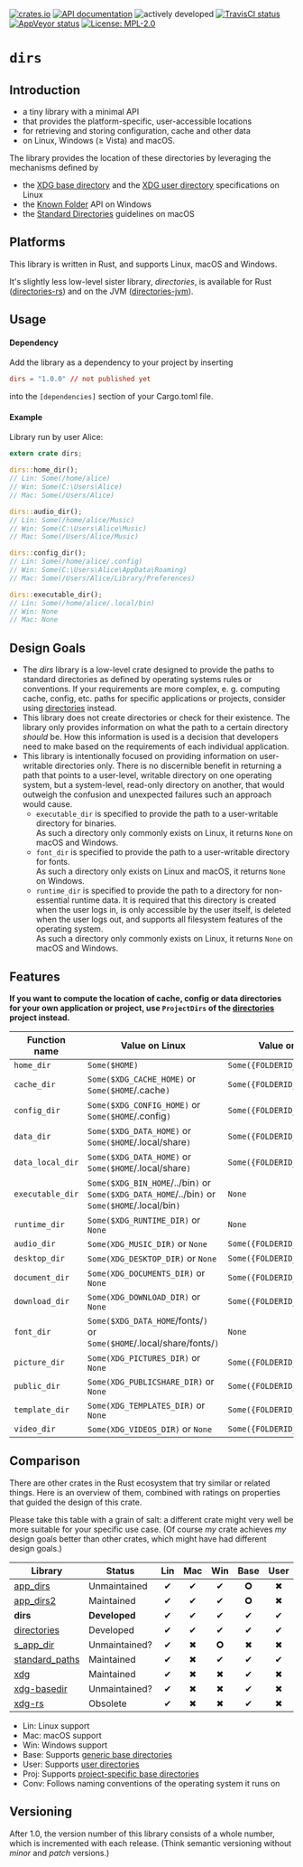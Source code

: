 [![crates.io](https://img.shields.io/crates/v/dirs.svg)](https://crates.io/crates/directories)
[![API documentation](https://docs.rs/dirs/badge.svg)](https://docs.rs/directories/)
![actively developed](https://img.shields.io/badge/maintenance-actively--developed-brightgreen.svg)
[![TravisCI status](https://img.shields.io/travis/soc/dirs-rs/master.svg?label=Linux/macOS%20build)](https://travis-ci.org/soc/dirs-rs)
[![AppVeyor status](https://img.shields.io/appveyor/ci/soc/dirs-rs/master.svg?label=Windows%20build)](https://ci.appveyor.com/project/soc/dirs-rs/branch/master)
[![License: MPL-2.0](https://img.shields.io/github/license/soc/dirs-rs.svg)](LICENSE)

# `dirs`

## Introduction

- a tiny library with a minimal API
- that provides the platform-specific, user-accessible locations
- for retrieving and storing configuration, cache and other data
- on Linux, Windows (≥ Vista) and macOS.

The library provides the location of these directories by leveraging the mechanisms defined by
- the [XDG base directory](https://standards.freedesktop.org/basedir-spec/basedir-spec-latest.html) and
  the [XDG user directory](https://www.freedesktop.org/wiki/Software/xdg-user-dirs/) specifications on Linux
- the [Known Folder](https://msdn.microsoft.com/en-us/library/windows/desktop/dd378457.aspx) API on Windows
- the [Standard Directories](https://developer.apple.com/library/content/documentation/FileManagement/Conceptual/FileSystemProgrammingGuide/FileSystemOverview/FileSystemOverview.html#//apple_ref/doc/uid/TP40010672-CH2-SW6)
  guidelines on macOS

## Platforms

This library is written in Rust, and supports Linux, macOS and Windows.

It's slightly less low-level sister library, _directories_, is available for Rust ([directories-rs](https://github.com/soc/directories-rs))
and on the JVM ([directories-jvm](https://github.com/soc/directories-jvm)).

## Usage

#### Dependency

Add the library as a dependency to your project by inserting

```toml
dirs = "1.0.0" // not published yet
```

into the `[dependencies]` section of your Cargo.toml file.

#### Example

Library run by user Alice:

```rust
extern crate dirs;

dirs::home_dir();
// Lin: Some(/home/alice)
// Win: Some(C:\Users\Alice)
// Mac: Some(/Users/Alice)

dirs::audio_dir();
// Lin: Some(/home/alice/Music)
// Win: Some(C:\Users\Alice\Music)
// Mac: Some(/Users/Alice/Music)

dirs::config_dir();
// Lin: Some(/home/alice/.config)
// Win: Some(C:\Users\Alice\AppData\Roaming)
// Mac: Some(/Users/Alice/Library/Preferences)

dirs::executable_dir();
// Lin: Some(/home/alice/.local/bin)
// Win: None
// Mac: None
```

## Design Goals

- The _dirs_ library is a low-level crate designed to provide the paths to standard directories
  as defined by operating systems rules or conventions. If your requirements are more complex,
  e. g. computing cache, config, etc. paths for specific applications or projects, consider using
  [directories](https://github.com/soc/directories-rs) instead.
- This library does not create directories or check for their existence. The library only provides
  information on what the path to a certain directory _should_ be. How this information is used is
  a decision that developers need to make based on the requirements of each individual application.
- This library is intentionally focused on providing information on user-writable directories only.
  There is no discernible benefit in returning a path that points to a user-level, writable
  directory on one operating system, but a system-level, read-only directory on another, that would
  outweigh the confusion and unexpected failures such an approach would cause.
  - `executable_dir` is specified to provide the path to a user-writable directory for binaries.<br/>
    As such a directory only commonly exists on Linux, it returns `None` on macOS and Windows.
  - `font_dir` is specified to provide the path to a user-writable directory for fonts.<br/>
    As such a directory only exists on Linux and macOS, it returns `None` on Windows.
  - `runtime_dir` is specified to provide the path to a directory for non-essential runtime data.
    It is required that this directory is created when the user logs in, is only accessible by the
    user itself, is deleted when the user logs out, and supports all filesystem features of the
    operating system.<br/>
    As such a directory only commonly exists on Linux, it returns `None` on macOS and Windows.

## Features

**If you want to compute the location of cache, config or data directories for your own application or project,
use `ProjectDirs` of the [directories](https://github.com/soc/directories-rs) project instead.**

| Function name    | Value on Linux                                                                                   | Value on Windows                  | Value on macOS                              |
| ---------------- | ------------------------------------------------------------------------------------------------ | --------------------------------- | ------------------------------------------- |
| `home_dir`       | `Some($HOME)`                                                                                    | `Some({FOLDERID_Profile})`        | `Some($HOME)`                               |
| `cache_dir`      | `Some($XDG_CACHE_HOME)`         or `Some($HOME`/.cache`)`                                        | `Some({FOLDERID_LocalAppData})`   | `Some($HOME`/Library/Caches`)`              |
| `config_dir`     | `Some($XDG_CONFIG_HOME)`        or `Some($HOME`/.config`)`                                       | `Some({FOLDERID_RoamingAppData})` | `Some($HOME`/Library/Preferences`)`         |
| `data_dir`       | `Some($XDG_DATA_HOME)`          or `Some($HOME`/.local/share`)`                                  | `Some({FOLDERID_RoamingAppData})` | `Some($HOME`/Library/Application Support`)` |
| `data_local_dir` | `Some($XDG_DATA_HOME)`          or `Some($HOME`/.local/share`)`                                  | `Some({FOLDERID_LocalAppData})`   | `Some($HOME`/Library/Application Support`)` |
| `executable_dir` | `Some($XDG_BIN_HOME`/../bin`)`  or `Some($XDG_DATA_HOME`/../bin`)` or `Some($HOME`/.local/bin`)` | `None`                            | `None`                                      |
| `runtime_dir`    | `Some($XDG_RUNTIME_DIR)`        or `None`                                                        | `None`                            | `None`                                      |
| `audio_dir`      | `Some(XDG_MUSIC_DIR)`           or `None`                                                        | `Some({FOLDERID_Music})`          | `Some($HOME`/Music/`)`                      |
| `desktop_dir`    | `Some(XDG_DESKTOP_DIR)`         or `None`                                                        | `Some({FOLDERID_Desktop})`        | `Some($HOME`/Desktop/`)`                    |
| `document_dir`   | `Some(XDG_DOCUMENTS_DIR)`       or `None`                                                        | `Some({FOLDERID_Documents})`      | `Some($HOME`/Documents/`)`                  |
| `download_dir`   | `Some(XDG_DOWNLOAD_DIR)`        or `None`                                                        | `Some({FOLDERID_Downloads})`      | `Some($HOME`/Downloads/`)`                  |
| `font_dir`       | `Some($XDG_DATA_HOME`/fonts/`)` or `Some($HOME`/.local/share/fonts/`)`                           | `None`                            | `Some($HOME`/Library/Fonts/`)`              |
| `picture_dir`    | `Some(XDG_PICTURES_DIR)`        or `None`                                                        | `Some({FOLDERID_Pictures})`       | `Some($HOME`/Pictures/`)`                   |
| `public_dir`     | `Some(XDG_PUBLICSHARE_DIR)`     or `None`                                                        | `Some({FOLDERID_Public})`         | `Some($HOME`/Public/`)`                     |
| `template_dir`   | `Some(XDG_TEMPLATES_DIR)`       or `None`                                                        | `Some({FOLDERID_Templates})`      | `None`                                      |
| `video_dir`      | `Some(XDG_VIDEOS_DIR)`          or `None`                                                        | `Some({FOLDERID_Videos})`         | `Some($HOME`/Movies/`)`                     |

## Comparison

There are other crates in the Rust ecosystem that try similar or related things.
Here is an overview of them, combined with ratings on properties that guided the design of this crate.

Please take this table with a grain of salt: a different crate might very well be more suitable for your specific use case.
(Of course _my_ crate achieves _my_ design goals better than other crates, which might have had different design goals.)

| Library                                                   | Status         | Lin | Mac | Win |Base|User|Proj|Conv|
| --------------------------------------------------------- | -------------- |:---:|:---:|:---:|:--:|:--:|:--:|:--:|
| [app_dirs](https://crates.io/crates/app_dirs)             | Unmaintained   |  ✔  |  ✔  |  ✔  | 🞈  | ✖  | ✔  | ✖  |
| [app_dirs2](https://crates.io/crates/app_dirs2)           | Maintained     |  ✔  |  ✔  |  ✔  | 🞈  | ✖  | ✔  | ✖  |
| **dirs**                                                  | **Developed**  |  ✔  |  ✔  |  ✔  | ✔  | ✔  | ✖  | ✔  |
| [directories](https://crates.io/crates/directories)       | Developed      |  ✔  |  ✔  |  ✔  | ✔  | ✔  | ✔  | ✔  |
| [s_app_dir](https://crates.io/crates/s_app_dir)           | Unmaintained?  |  ✔  |  ✖  |  🞈  | ✖  | ✖  | 🞈  | ✖  |
| [standard_paths](https://crates.io/crates/standard_paths) | Maintained     |  ✔  |  ✖  |  ✔  | ✔  | ✔  | ✔  | ✖  |
| [xdg](https://crates.io/crates/xdg)                       | Maintained     |  ✔  |  ✖  |  ✖  | ✔  | ✖  | ✔  | 🞈  |
| [xdg-basedir](https://crates.io/crates/xdg-basedir)       | Unmaintained?  |  ✔  |  ✖  |  ✖  | ✔   | ✖  | ✖  | 🞈  |
| [xdg-rs](https://crates.io/crates/xdg-rs)                 | Obsolete       |  ✔  |  ✖  |  ✖  | ✔   | ✖  | ✖  | 🞈  |

- Lin: Linux support
- Mac: macOS support
- Win: Windows support
- Base: Supports [generic base directories](#basedirs)
- User: Supports [user directories](#userdirs)
- Proj: Supports [project-specific base directories](#projectdirs)
- Conv: Follows naming conventions of the operating system it runs on

## Versioning

After 1.0, the version number of this library consists of a whole number, which is incremented with each release.
(Think semantic versioning without _minor_ and _patch_ versions.)
